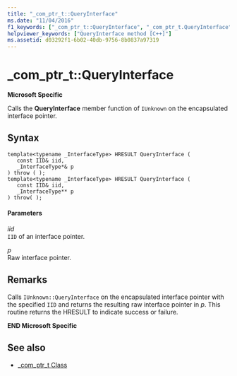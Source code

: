 ```yaml
---
title: "_com_ptr_t::QueryInterface"
ms.date: "11/04/2016"
f1_keywords: ["_com_ptr_t::QueryInterface", "_com_ptr_t.QueryInterface"]
helpviewer_keywords: ["QueryInterface method [C++]"]
ms.assetid: d03292f1-6b02-40db-9756-8b0837a97319
---
```

# _com_ptr_t::QueryInterface

**Microsoft Specific**

Calls the **QueryInterface** member function of `IUnknown` on the encapsulated interface pointer.

## Syntax

```
template<typename _InterfaceType> HRESULT QueryInterface (
   const IID& iid,
   _InterfaceType*& p
) throw ( );
template<typename _InterfaceType> HRESULT QueryInterface (
   const IID& iid,
   _InterfaceType** p
) throw( );
```

#### Parameters

*iid*<br/>
`IID` of an interface pointer.

*p*<br/>
Raw interface pointer.

## Remarks

Calls `IUnknown::QueryInterface` on the encapsulated interface pointer with the specified `IID` and returns the resulting raw interface pointer in *p*. This routine returns the HRESULT to indicate success or failure.

**END Microsoft Specific**

## See also

- [_com_ptr_t Class](../cpp/com-ptr-t-class.md)
